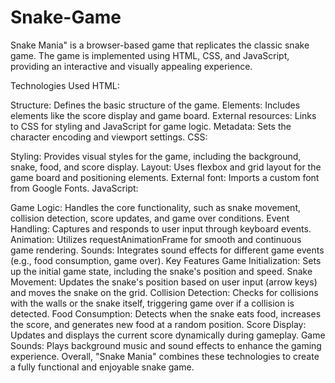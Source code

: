 # Snake-Game
 Snake Mania" is a browser-based game that replicates the classic snake game. The game is implemented using HTML, CSS, and JavaScript, providing an interactive and visually appealing experience.

Technologies Used
HTML:

Structure: Defines the basic structure of the game.
Elements: Includes elements like the score display and game board.
External resources: Links to CSS for styling and JavaScript for game logic.
Metadata: Sets the character encoding and viewport settings.
CSS:

Styling: Provides visual styles for the game, including the background, snake, food, and score display.
Layout: Uses flexbox and grid layout for the game board and positioning elements.
External font: Imports a custom font from Google Fonts.
JavaScript:

Game Logic: Handles the core functionality, such as snake movement, collision detection, score updates, and game over conditions.
Event Handling: Captures and responds to user input through keyboard events.
Animation: Utilizes requestAnimationFrame for smooth and continuous game rendering.
Sounds: Integrates sound effects for different game events (e.g., food consumption, game over).
Key Features
Game Initialization: Sets up the initial game state, including the snake's position and speed.
Snake Movement: Updates the snake's position based on user input (arrow keys) and moves the snake on the grid.
Collision Detection: Checks for collisions with the walls or the snake itself, triggering game over if a collision is detected.
Food Consumption: Detects when the snake eats food, increases the score, and generates new food at a random position.
Score Display: Updates and displays the current score dynamically during gameplay.
Game Sounds: Plays background music and sound effects to enhance the gaming experience.
Overall, "Snake Mania" combines these technologies to create a fully functional and enjoyable snake game.
